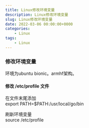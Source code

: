```yaml
---
title: Linux修改环境变量
description: Linux修改环境变量
slug: Linux修改环境变量
date: 2022-03-06 00:00:00+0000
categories:
    - Linux
tags:
    - Linux
---
```


### 修改环境变量

环境为ubuntu bionic。armhf架构。

#### 修改 /etc/profile 文件

在文件末尾添加  
export PATH=$PATH:/usr/local/go/bin

刷新环境变量  
source /etc/profile

